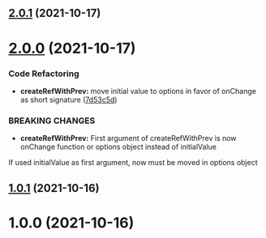 ## [2.0.1](https://github.com/p-dim-popov/react-ref-with-prev/compare/v2.0.0...v2.0.1) (2021-10-17)

# [2.0.0](https://github.com/p-dim-popov/react-ref-with-prev/compare/v1.0.1...v2.0.0) (2021-10-17)


### Code Refactoring

* **createRefWithPrev:** move initial value to options in favor of onChange as short signature ([7d53c5d](https://github.com/p-dim-popov/react-ref-with-prev/commit/7d53c5dcbaebb01f68fe26d8e7862fe496824ba3))


### BREAKING CHANGES

* **createRefWithPrev:** First argument of createRefWithPrev is now onChange function or options object instead of initialValue

If used initialValue as first argument, now must be moved in options object

## [1.0.1](https://github.com/p-dim-popov/react-ref-with-prev/compare/v1.0.0...v1.0.1) (2021-10-16)

# 1.0.0 (2021-10-16)
